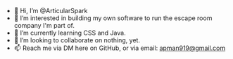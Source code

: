 - 👋 Hi, I’m @ArticularSpark
- 👀 I’m interested in building my own software to run the escape room company I'm part of.
- 🌱 I’m currently learning CSS and Java.
- 💞️ I’m looking to collaborate on nothing, yet.
- 📫 Reach me via DM here on GitHub, or via email: apman919@gmail.com

<!---
ArticularSpark/ArticularSpark is a ✨ special ✨ repository because its `README.md` (this file) appears on your GitHub profile.
You can click the Preview link to take a look at your changes.
--->
